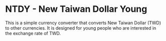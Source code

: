 # NTDY - New Taiwan Dollar Young

This is a simple currency converter that converts New Taiwan Dollar (TWD) to other currencies. It is designed for young people who are interested in the exchange rate of TWD.
